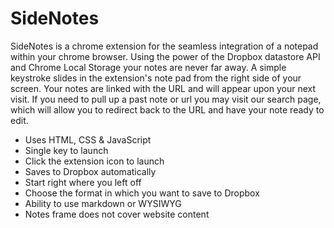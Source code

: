 SideNotes
==========
SideNotes is a chrome extension for the seamless integration of a notepad within your chrome browser. Using the power of the Dropbox datastore API and Chrome Local Storage your notes are never far away. A simple keystroke slides in the extension's note pad from the right side of your screen. Your notes are linked with the URL and will appear upon your next visit. If you need to pull up a past note or url you may visit our search page, which will allow you to redirect back to the URL and have your note ready to edit.  


- Uses HTML, CSS & JavaScript
- Single key to launch
- Click the extension icon to launch
- Saves to Dropbox automatically
- Start right where you left off
- Choose the format in which you want to save to Dropbox
- Ability to use markdown or WYSIWYG
- Notes frame does not cover website content
